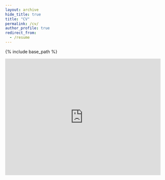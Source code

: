 ```yaml
---
layout: archive
hide_title: true
title: "CV"
permalink: /cv/
author_profile: true
redirect_from:
  - /resume
---
```


{% include base_path %}

<embed src="https://drive.google.com/viewerng/viewer?embedded=true&url=https://nkondapa.github.io/files/nkondapa_cv_nov_2022.pdf" width="500" height="375">
